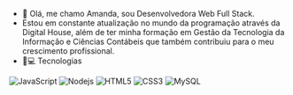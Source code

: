 - 👋 Olá, me chamo Amanda, sou Desenvolvedora Web Full Stack.
- Estou  em constante atualização no mundo da programação através da Digital House, além de ter minha formação em 
Gestão da Tecnologia da Informação e Ciências Contábeis que também contribuiu para o meu crescimento profissional.
- 🚀💻 Tecnologias



![JavaScript](https://img.shields.io/badge/-JavaScript-black?style=flat-square&logo=javascript)
![Nodejs](https://img.shields.io/badge/-Nodejs-black?style=flat-square&logo=Node.js)
![HTML5](https://img.shields.io/badge/-HTML5-E34F26?style=flat-square&logo=html5&logoColor=white)
![CSS3](https://img.shields.io/badge/-CSS3-1572B6?style=flat-square&logo=css3)
![MySQL](https://img.shields.io/badge/-MySQL-black?style=flat-square&logo=mysql)
<!---
ambelmont/ambelmont is a ✨ special ✨ repository because its `README.md` (this file) appears on your GitHub profile.
You can click the Preview link to take a look at your changes.
--->
